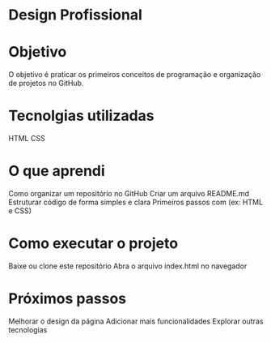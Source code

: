 # Design Profissional

 # Objetivo
O objetivo é praticar os primeiros conceitos de programação e organização de projetos no GitHub.


# Tecnolgias utilizadas
HTML
CSS

# O que aprendi
Como organizar um repositório no GitHub
Criar um arquivo README.md
Estruturar código de forma simples e clara
Primeiros passos com (ex: HTML e CSS)

# Como executar o projeto
Baixe ou clone este repositório
Abra o arquivo index.html no navegador

# Próximos passos
Melhorar o design da página
Adicionar mais funcionalidades
Explorar outras tecnologias

